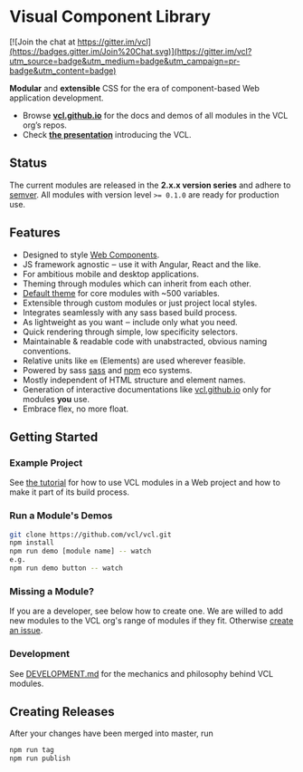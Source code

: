 # Visual Component Library

[![Join the chat at https://gitter.im/vcl](https://badges.gitter.im/Join%20Chat.svg)](https://gitter.im/vcl?utm_source=badge&utm_medium=badge&utm_campaign=pr-badge&utm_content=badge)

**Modular** and **extensible** CSS for the era of component-based
Web application development.

- Browse **[vcl.github.io](https://vcl.github.io/)** for the docs and demos
 of all modules in the VCL org’s repos.
- Check **[the presentation](https://vcl.github.io/presentation/index.html)**
introducing the VCL.

## Status

The current modules are released in the **2.x.x version series** and adhere to
[semver](http://semver.org/).
All modules with version level `>= 0.1.0` are ready for production use.

## Features

- Designed to style [Web Components](http://webcomponents.org/).
- JS framework agnostic ‒ use it with Angular, React and the like.
- For ambitious mobile and desktop applications.
- Theming through modules which can inherit from each other.
- [Default theme](https://github.com/vcl/vcl/packages/vcl/theme)
  for core modules with ~500 variables.
- Extensible through custom modules or just project local styles.
- Integrates seamlessly with any sass based build process.
- As lightweight as you want ‒ include only what you need.
- Quick rendering through simple, low specificity selectors.
- Maintainable & readable code with unabstracted, obvious naming conventions.
- Relative units like `em` (Elements) are used wherever feasible.
- Powered by sass [sass](https://sass-lang.com/)
  and [npm](https://www.npmjs.org/) eco systems.
- Mostly independent of HTML structure and element names.
- Generation of interactive documentations like [vcl.github.io](https://vcl.github.io/) only for modules **you** use.
- Embrace flex, no more float.

## Getting Started

### Example Project

See [the tutorial](https://github.com/vcl/vcl/tree/master/doc/tutorial) for
how to use VCL modules in a Web project and how to make it part of its
build process.

### Run a Module's Demos

```sh
git clone https://github.com/vcl/vcl.git
npm install
npm run demo [module name] -- watch
e.g.
npm run demo button -- watch
```

### Missing a Module?

If you are a developer, see below how to create one.
We are willed to add new modules to the VCL org's range of modules
if they fit.
Otherwise [create an issue](https://vcl.github.io/issues).

### Development

See [DEVELOPMENT.md](DEVELOPMENT.md)
for the mechanics and philosophy behind VCL modules.

## Creating Releases

After your changes have been merged into master, run
```sh
npm run tag
npm run publish
```
